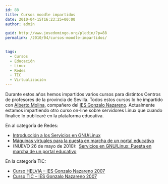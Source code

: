```yaml
---
id: 88
title: Cursos moodle impartidos
date: 2010-04-15T16:23:25+00:00
author: admin

guid: http://www.josedomingo.org/pledin/?p=88
permalink: /2010/04/cursos-moodle-impartidos/

  
tags:
  - Cursos
  - Educación
  - Linux
  - Redes
  - TIC
  - Virtualización
---
```

Durante estos años hemos impartidos varios cursos para distintos Centros de profesores de la provincia de Sevilla. Todos estos cursos lo he impartido con [Alberto Molina](http://albertomolina.wordpress.com/), compañero del [IES Gonzalo Nazareno](http://informatica.gonzalonazareno.org). Actualmente estamos impartiendo otro curso on-line sobre servidores Linux que cuando finalice lo publicaré en la plataforma educativa.

En al categoría de Redes:

  * [Introducción a los Servicios en GNU/Linux](http://www.josedomingo.org/web/course/view.php?id=63)
  * [Máquinas virtuales para la puesta en marcha de un portal educativo](http://www.josedomingo.org/web/course/view.php?id=43)
  * (NUEVO 26 de mayo de 2010):  [Servicios en GNU/Linux: Puesta en marcha de un portal educativo](http://www.josedomingo.org/web/course/view.php?id=65)

En la categoría TIC:

  * [Curso HELVIA &#8211; IES Gonzalo Nazareno 2007](http://www.josedomingo.org/web/course/view.php?id=51)
  * [Curso TIC &#8211; IES Gonzalo Nazareno 2007](http://www.josedomingo.org/web/course/view.php?id=48)

<div id="_mcePaste" style="overflow: hidden; position: absolute; left: -10000px; top: 57px; width: 1px; height: 1px;">
  <a href="http://www.josedomingo.org/web/course/view.php?id=48">Curso TIC &#8211; IES Gonzalo Nazareno 2007</a>
</div>

<!-- AddThis Advanced Settings generic via filter on the_content -->

<!-- AddThis Share Buttons generic via filter on the_content -->